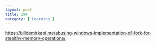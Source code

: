 ```yaml
---
layout: post
title: 294
category: ['Learning']
---
```


https://billdemirkapi.me/abusing-windows-implementation-of-fork-for-stealthy-memory-operations/


